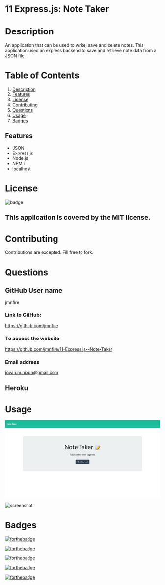 # 11 Express.js: Note Taker

# Description 
An application that can be used to write, save and delete notes.  This application used an express backend to save and retrieve note data from a JSON file. 
# Table of Contents

1. [Description](#Description)
2. [Features](#Features)
3. [License](#License)
4. [Contributing](#Contributing)
5. [Questions](#Questions)
6. [Usage](#Usage)
7. [Badges](#Badges)

## Features
- JSON
- Express.js
- Node.js
- NPM i
- localhost

# License
![badge](https://img.shields.io/badge/license-MIT-brightgreen)
## This application is covered by the MIT license. 

# Contributing
Contributions are excepted. Fill free to fork. 

# Questions
## GitHub User name 
jmnfire
### Link to GitHub:
https://github.com/jmnfire
### To access the website
https://github.com/jmnfire/11-Express.js--Note-Taker
### Email address 
jovan.m.nixon@gmail.com
## Heroku 


# Usage
![screenshot](public/assets/images/screencapture-localhost-8000-2021-04-27-22_35_02.png)

![screenshot](assets/images/screencapture-file-Users-JovanNixon-Desktop-Homework-05-Third-Party-APIs-Work-Day-Scheduler-index-html-2021-03-18-14_44_12.png)

# Badges

[![forthebadge](https://forthebadge.com/images/badges/built-with-love.svg)](https://forthebadge.com)

[![forthebadge](https://forthebadge.com/images/badges/made-with-crayons.svg)](https://forthebadge.com)

[![forthebadge](https://forthebadge.com/images/badges/winter-is-coming.svg)](https://forthebadge.com)

[![forthebadge](https://forthebadge.com/images/badges/uses-html.svg)](https://forthebadge.com)

[![forthebadge](https://forthebadge.com/images/badges/made-with-javascript.svg)](https://forthebadge.com)
